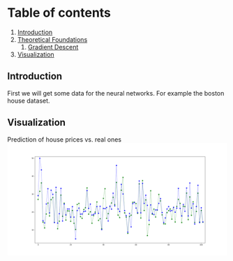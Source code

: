 # Table of contents
1. [Introduction](#introduction)
2. [Theoretical Foundations](#paragraph1)
    1. [Gradient Descent](#subparagraph1)
3. [Visualization](#paragraph2)

## Introduction <a name="introduction"></a>

First we will get some data for the neural networks. For example the boston house dataset.

## Visualization <a name="paragraph2"></a>

Prediction of house prices vs. real ones
![alt text](./docs/boston_predictvstest.png "house prices vs. real ones")
